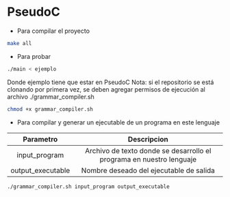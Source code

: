# PseudoC

- Para compilar el proyecto
```sh
make all
```
- Para probar
```sh
./main < ejemplo
```
Donde ejemplo tiene que estar en PseudoC
Nota: si el repositorio se está clonando por primera vez, se deben agregar permisos de ejecución al archivo ./grammar_compiler.sh
```sh
chmod +x grammar_compiler.sh
```
- Para compilar y generar un ejecutable de un programa en este lenguaje

| Parametro | Descripcion  |
| :-----: | :-: |
| input_program | Archivo de texto donde se desarrollo el programa en nuestro lenguaje |
| output_executable | Nombre deseado del ejecutable de salida |
```sh
./grammar_compiler.sh input_program output_executable
```
